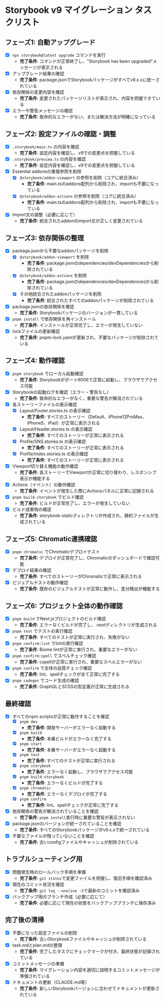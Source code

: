 # Storybook v9 マイグレーション タスクリスト

## フェーズ1: 自動アップグレード
- [x] `npx storybook@latest upgrade` コマンドを実行
  - **完了条件**: コマンドが正常終了し、"Storybook has been upgraded"メッセージが表示される
- [x] アップグレード結果の確認
  - **完了条件**: package.jsonでStorybookパッケージがすべてv9.x.xに統一されている
- [x] 依存関係の変更内容を確認
  - **完了条件**: 変更されたパッケージリストが表示され、内容を把握できている
- [x] エラーや警告メッセージの確認
  - **完了条件**: 致命的なエラーがない、または解決方法が明確になっている

## フェーズ2: 設定ファイルの確認・調整
- [x] `.storybook/main.ts` の内容を確認
  - **完了条件**: 設定内容を確認し、v9での変更点を把握している
- [x] `.storybook/preview.ts` の内容を確認
  - **完了条件**: 設定内容を確認し、v9での変更点を把握している
- [x] Essential addonsの重複参照を削除
  - [x] `@storybook/addon-viewport` の参照を削除（コアに統合済み）
    - **完了条件**: main.tsのaddons配列から削除され、importも不要になっている
  - [x] `@storybook/addon-actions` の参照を削除（コアに統合済み）
    - **完了条件**: main.tsのaddons配列から削除され、importも不要になっている
- [x] Import文の調整（必要に応じて）
  - **完了条件**: 統合されたaddonのimport文が正しく変更されている

## フェーズ3: 依存関係の整理
- [x] package.jsonから不要なaddonパッケージを削除
  - [x] `@storybook/addon-viewport` を削除
    - **完了条件**: package.jsonのdependencies/devDependenciesから削除されている
  - [x] `@storybook/addon-actions` を削除
    - **完了条件**: package.jsonのdependencies/devDependenciesから削除されている
  - [x] その他統合されたaddonパッケージを削除
    - **完了条件**: 統合されたすべてのaddonパッケージが削除されている
- [x] package.jsonの依存関係を確認
  - **完了条件**: Storybookパッケージのバージョンが一貫している
- [x] `pnpm install` で依存関係を再インストール
  - **完了条件**: インストールが正常完了し、エラーが発生していない
- [x] lockファイルの更新確認
  - **完了条件**: pnpm-lock.yamlが更新され、不要なパッケージが削除されている

## フェーズ4: 動作確認
- [x] `pnpm storybook` でローカル起動確認
  - **完了条件**: Storybookがポート6006で正常に起動し、ブラウザでアクセス可能
- [x] Storybookの起動ログを確認（エラー・警告なし）
  - **完了条件**: 致命的なエラーがなく、重要な警告が解消されている
- [x] 各ストーリーファイルの表示確認
  - [x] Layout/Footer.stories.ts の表示確認
    - **完了条件**: すべてのストーリー（Default、iPhone12ProMax、iPhone5、iPad）が正常に表示される
  - [x] Layout/Header.stories.ts の表示確認
    - **完了条件**: すべてのストーリーが正常に表示される
  - [x] Profile/SNS.stories.ts の表示確認
    - **完了条件**: すべてのストーリーが正常に表示される
  - [x] Profile/index.stories.ts の表示確認
    - **完了条件**: すべてのストーリーが正常に表示される
- [x] Viewport切り替え機能の動作確認
  - **完了条件**: 各ストーリーでViewportが正常に切り替わり、レスポンシブ表示が機能する
- [x] Actions（イベント）の動作確認
  - **完了条件**: イベントが発生した際にActionsパネルに正常に記録される
- [x] `pnpm build-storybook` でビルド確認
  - **完了条件**: ビルドが正常完了し、エラーが発生していない
- [x] ビルド成果物の確認
  - **完了条件**: storybook-staticディレクトリが作成され、静的ファイルが生成されている

## フェーズ5: Chromatic連携確認
- [x] `pnpm chromatic` でChromaticデプロイテスト
  - **完了条件**: デプロイが正常完了し、Chromaticのダッシュボードで確認可能
- [x] デプロイ結果の確認
  - **完了条件**: すべてのストーリーがChromaticで正常に表示される
- [x] ビジュアルテストの動作確認
  - **完了条件**: 既存のビジュアルテストが正常に動作し、差分検出が機能する

## フェーズ6: プロジェクト全体の動作確認
- [x] `pnpm build` でNext.jsプロジェクトのビルド確認
  - **完了条件**: エラーなくビルドが完了し、.nextディレクトリが生成される
- [x] `pnpm test` でテストの実行確認
  - **完了条件**: すべてのテストが正常に実行され、失敗がない
- [x] `pnpm confirm:lint` でlintの実行確認
  - **完了条件**: Biome lintが正常に実行され、重要なエラーがない
- [x] `pnpm confirm:spell` でスペルチェック確認
  - **完了条件**: cspellが正常に実行され、重要なスペルエラーがない
- [x] `pnpm confirm` で全体の品質チェック確認
  - **完了条件**: lint、spellチェックが全て正常に完了する
- [x] `pnpm codegen` でコード生成の確認
  - **完了条件**: GraphQLとSCSSの型定義が正常に生成される

## 最終確認
- [x] すべてのnpm scriptsが正常に動作することを確認
  - [x] `pnpm dev`
    - **完了条件**: 開発サーバーがエラーなく起動する
  - [x] `pnpm build`
    - **完了条件**: 本番ビルドがエラーなく完了する
  - [x] `pnpm start`
    - **完了条件**: 本番サーバーがエラーなく起動する
  - [x] `pnpm test`
    - **完了条件**: すべてのテストが正常に実行される
  - [x] `pnpm storybook`
    - **完了条件**: エラーなく起動し、ブラウザでアクセス可能
  - [x] `pnpm build-storybook`
    - **完了条件**: エラーなくビルドが完了する
  - [x] `pnpm chromatic`
    - **完了条件**: エラーなくデプロイが完了する
  - [x] `pnpm confirm`
    - **完了条件**: lint、spellチェックが正常に完了する
- [x] 依存関係の警告が解消されていることを確認
  - **完了条件**: `pnpm install`実行時に重要な警告が表示されない
- [x] package.jsonのバージョンが統一されていることを確認
  - **完了条件**: すべてのStorybookパッケージがv9.x.xで統一されている
- [x] 不要なファイルが残っていないことを確認
  - **完了条件**: 古いconfigファイルやキャッシュが削除されている

## トラブルシューティング用
- [x] 問題発生時のロールバック手順を準備
  - **完了条件**: `git status`で変更ファイルを把握し、復旧手順を確認済み
- [x] 現在のコミット状況を確認
  - **完了条件**: `git log --oneline -5`で最新のコミットを確認済み
- [x] バックアップ用のブランチ作成（必要に応じて）
  - **完了条件**: 必要に応じて現在の状態をバックアップブランチに保存済み

## 完了後の清掃
- [x] 不要になった設定ファイルの削除
  - **完了条件**: 古いStorybookファイルやキャッシュが削除されている
- [x] task.mdとplan.mdの整理
  - **完了条件**: 完了したタスクにチェックマークが付き、最終状態が記録されている
- [x] コミットメッセージの準備
  - **完了条件**: マイグレーション内容を適切に説明するコミットメッセージが準備されている
- [x] ドキュメントの更新（CLAUDE.md等）
  - **完了条件**: 新しいStorybookバージョンに合わせてドキュメントが更新されている